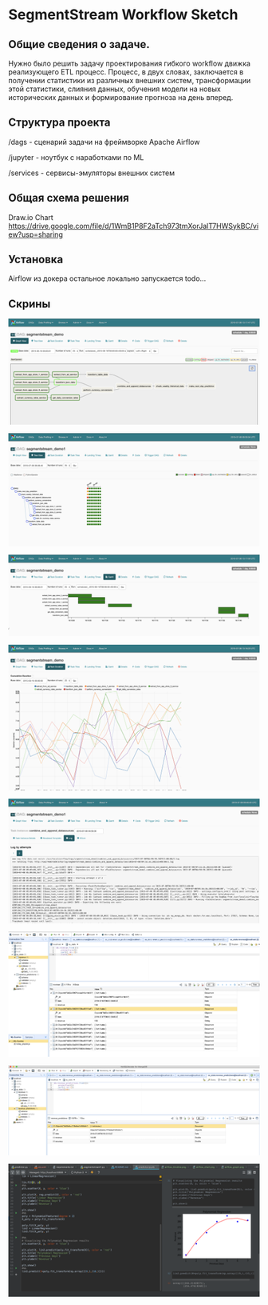 # SegmentStream Workflow Sketch

## Общие сведения о задаче.

Нужно было решить задачу проектирования гибкого workflow движка реализующего ETL процесс.
Процесс, в двух словах, заключается в получении статистики из различных внешних систем, трансформации этой статистики,
слияния данных, обучения модели на новых исторических данных и формирование прогноза на день вперед.

## Структура проекта

/dags - сценарий задачи на фреймворке Apache Airflow

/jupyter - ноутбук с наработками по ML

/services - сервисы-эмуляторы внешних систем

## Общая схема решения

Draw.io Chart
https://drive.google.com/file/d/1WmB1P8F2aTch973tmXorJalT7HWSykBC/view?usp=sharing

## Установка
Airflow из докера
остальное локально запускается
todo...

## Скрины

![alt text](docs/images/airflow_graph.png "Airflow DAG Graph Example")

![alt text](docs/images/airflow_tree.png "Airflow DAG Graph Example")

![alt text](docs/images/airflow_timeline.png "Airflow DAG Graph Example")

![alt text](docs/images/airflow_chart.png "Airflow DAG Graph Example")

![alt text](docs/images/airflow_logs.png "Airflow DAG Graph Example")

![alt text](docs/images/mongo_history.png "Airflow DAG Graph Example")

![alt text](docs/images/mongo_predictions.png "Airflow DAG Graph Example")

![alt text](docs/images/polynomial_predictor.png "Airflow DAG Graph Example")




